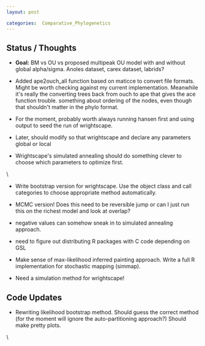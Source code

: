 ```yaml
---
layout: post

categories:  Comparative_Phylogenetics
---
```






 





Status / Thoughts
-----------------

-   **Goal:** BM vs OU vs proposed multipeak OU model with and without
    global alpha/sigma. Anoles dataset, carex dataset, labrids?

-   Added ape2ouch\_all function based on maticce to convert file
    formats. Might be worth checking against my current implementation.
    Meanwhile it's really the converting trees back from ouch to ape
    that gives the ace function trouble. something about ordering of the
    nodes, even though that shouldn't matter in the phylo format.

-   For the moment, probably worth always running hansen first and using
    output to seed the run of wrightscape.
-   Later, should modify so that wrightscape and declare any parameters
    global or local
-   Wrightscape's simulated annealing should do something clever to
    choose which parameters to optimize first.

\

-   Write bootstrap version for wrightscape. Use the object class and
    call categories to choose appropriate method automatically.

-   MCMC version! Does this need to be reversible jump or can I just run
    this on the richest model and look at overlap?

-   negative values can somehow sneak in to simulated annealing
    approach.

-   need to figure out distributing R packages with C code depending on
    GSL

-   Make sense of max-likelihood inferred painting approach. Write a
    full R implementation for stochastic mapping (simmap).

-   Need a simulation method for wrightscape!

Code Updates
------------

-   Rewriting likelihood bootstrap method. Should guess the correct
    method (for the moment will ignore the auto-partitioning approach?)
    Should make pretty plots.

\

